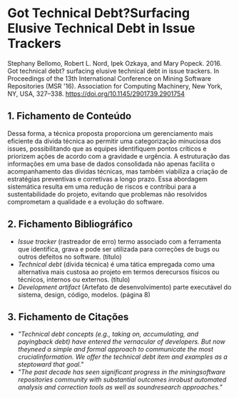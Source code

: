 # Got Technical Debt?Surfacing Elusive Technical Debt in Issue Trackers


Stephany Bellomo, Robert L. Nord, Ipek Ozkaya, and Mary Popeck. 2016. Got technical debt? surfacing elusive technical debt in issue trackers. In Proceedings of the 13th International Conference on Mining Software Repositories (MSR '16). Association for Computing Machinery, New York, NY, USA, 327–338. https://doi.org/10.1145/2901739.2901754

## 1. Fichamento de Conteúdo
Dessa forma, a técnica proposta proporciona um gerenciamento mais eficiente da dívida técnica ao permitir uma categorização minuciosa dos issues, possibilitando que as equipes identifiquem pontos críticos e priorizem ações de acordo com a gravidade e urgência. A estruturação das informações em uma base de dados consolidada não apenas facilita o acompanhamento das dívidas técnicas, mas também viabiliza a criação de estratégias preventivas e corretivas a longo prazo. Essa abordagem sistemática resulta em uma redução de riscos e contribui para a sustentabilidade do projeto, evitando que problemas não resolvidos comprometam a qualidade e a evolução do software.



## 2. Fichamento Bibliográfico 


* _Issue tracker_ (rastreador de erro) termo associado com a ferramenta que identifica, grava e pode ser utilizada para correções de bugs ou outros defeitos no software. (título)
* _Technical debt_ (dívida técnica) é uma tática empregada como uma alternativa mais custosa ao projeto em termos derecursos físicos ou técnicos, internos ou externos. (título)
* _Development artifact_ (Artefato de desenvolvimento) parte executável do sistema, design, código, modelos. (página 8)

## 3. Fichamento de Citações 


* _"Technical debt concepts (e.g., taking on, accumulating, and payingback debt) have entered the vernacular of developers. But now theyneed a simple and formal approach to communicate the most crucialinformation. We offer the technical debt item and examples as a steptoward that goal."_
* _"The past decade has seen significant progress in the miningsoftware repositories community with substantial outcomes inrobust automated analysis and correction tools as well as soundresearch approaches."_
